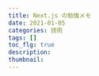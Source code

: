 ```yaml
---
title: Next.js の勉強メモ
date: 2021-01-05
categories: 技術
tags: []
toc_flg: true
description: 
thumbnail: 
---
```


